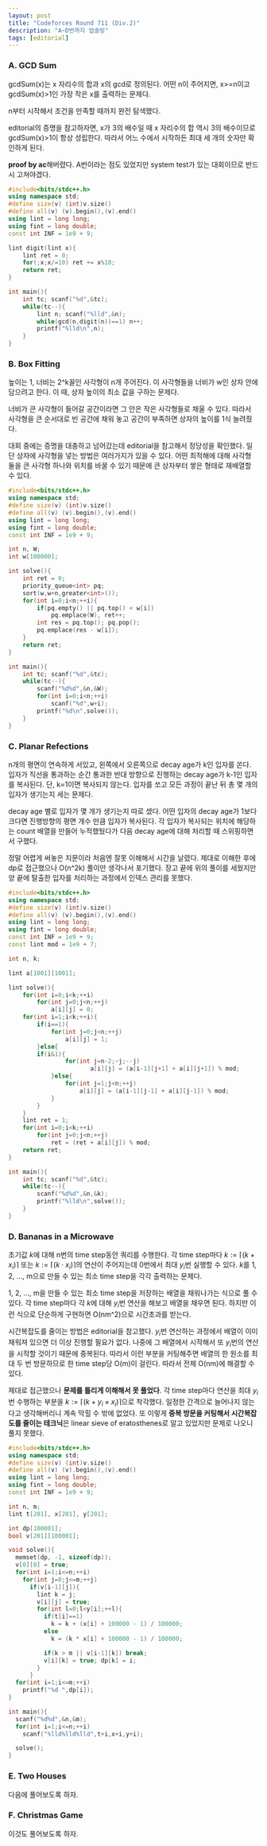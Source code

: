```yaml
---
layout: post
title: "Codeforces Round 711 (Div.2)"
description: "A~D번까지 업솔빙"
tags: [editorial]
---
```


### A. GCD Sum

gcdSum(x)는 x 자리수의 합과 x의 gcd로 정의된다. 어떤 n이 주어지면, x>=n이고 gcdSum(x)>1인 가장 작은 x를 출력하는 문제다.

n부터 시작해서 조건을 만족할 때까지 완전 탐색했다.

editorial의 증명을 참고하자면, x가 3의 배수일 때 x 자리수의 합 역시 3의 배수이므로 gcdSum(x)>1이 항상 성립한다. 따라서 어느 수에서 시작하든 최대 세 개의 숫자만 확인하게 된다.

**proof by ac**해버렸다. A번이라는 점도 있었지만 system test가 있는 대회이므로 반드시 고쳐야겠다.

```cpp
#include<bits/stdc++.h>
using namespace std;
#define size(v) (int)v.size()
#define all(v) (v).begin(),(v).end()
using lint = long long;
using fint = long double;
const int INF = 1e9 + 9;

lint digit(lint x){
    lint ret = 0;
    for(;x;x/=10) ret += x%10;
    return ret;
}

int main(){
    int tc; scanf("%d",&tc);
    while(tc--){
        lint n; scanf("%lld",&n);        
        while(gcd(n,digit(n))==1) n++;
        printf("%lld\n",n);
    }
}
```

### B. Box Fitting

높이는 1, 너비는 2^k꼴인 사각형이 n개 주어진다. 이 사각형들을 너비가 w인 상자 안에 담으려고 한다. 이 때, 상자 높이의 최소 값을 구하는 문제다.

너비가 큰 사각형이 들어갈 공간이라면 그 안은 작은 사각형들로 채울 수 있다. 따라서 사각형을 큰 순서대로 빈 공간에 채워 놓고 공간이 부족하면 상자의 높이를 1식 늘려줬다.

대회 중에는 증명을 대충하고 넘어갔는데 editorial을 참고해서 정당성을 확인했다. 일단 상자에 사각형을 넣는 방법은 여러가지가 있을 수 있다. 어떤 최적해에 대해 사각형 둘을 큰 사각형 하나와 위치를 바꿀 수 있기 때문에 큰 상자부터 쌓은 형태로 재배열할 수 있다.

```cpp
#include<bits/stdc++.h>
using namespace std;
#define size(v) (int)v.size()
#define all(v) (v).begin(),(v).end()
using lint = long long;
using fint = long double;
const int INF = 1e9 + 9;

int n, W;
int w[100000];

int solve(){
    int ret = 0;
    priority_queue<int> pq;
    sort(w,w+n,greater<int>());
    for(int i=0;i<n;++i){
        if(pq.empty() || pq.top() < w[i])
            pq.emplace(W), ret++;
        int res = pq.top(); pq.pop();
        pq.emplace(res - w[i]);
    }
    return ret;
}

int main(){
    int tc; scanf("%d",&tc);
    while(tc--){
        scanf("%d%d",&n,&W);
        for(int i=0;i<n;++i)
            scanf("%d",w+i);
        printf("%d\n",solve());
    }
}
```

### C. Planar Refections

n개의 평면이 연속하게 서있고,  왼쪽에서 오른쪽으로 decay age가 k인 입자를 쏜다. 입자가 직선을 통과하는 순간 통과한 반대 방향으로 진행하는 decay age가 k-1인 입자를 복사된다. 단, k=1이면 복사되지 않는다. 입자를 쏘고 모든 과정이 끝난 뒤 총 몇 개의 입자가 생기는지 세는 문제다.

decay age 별로 입자가 몇 개가 생기는지 따로 셌다. 어떤 입자의 decay age가 1보다 크다면 진행방향의 평면 개수 만큼 입자가 복사된다. 각 입자가 복사되는 위치에 해당하는 count 배열을 만들어 누적했뒀다가 다음 decay age에 대해 처리할 때 스위핑하면서 구했다.

정말 어렵게 써놓은 지문이라 처음엔 잘못 이해해서 시간을 날렸다. 제대로 이해한 후에 dp로 접근했으나 O(n^2k) 풀이만 생각나서 포기했다. 장고 끝에 위의 풀이를 세웠지만 양 끝에 탈출한 입자를 처리하는 과정에서 인덱스 관리를 못했다. 

```cpp
#include<bits/stdc++.h>
using namespace std;
#define size(v) (int)v.size()
#define all(v) (v).begin(),(v).end()
using lint = long long;
using fint = long double;
const int INF = 1e9 + 9;
const lint mod = 1e9 + 7;

int n, k;

lint a[1001][1001];

lint solve(){
    for(int i=0;i<k;++i)
        for(int j=0;j<n;++j)
            a[i][j] = 0;
    for(int i=1;i<k;++i){
        if(i==1){
            for(int j=0;j<n;++j)
                a[i][j] = 1;
        }else{
        if(i&1){
                for(int j=n-2;~j;--j)
                       a[i][j] = (a[i-1][j+1] + a[i][j+1]) % mod;    
            }else{
                for(int j=1;j<n;++j)
                    a[i][j] = (a[i-1][j-1] + a[i][j-1]) % mod;
            }
        }
    }
    lint ret = 1;
    for(int i=0;i<k;++i)
        for(int j=0;j<n;++j)
            ret = (ret + a[i][j]) % mod;
    return ret;
}

int main(){
    int tc; scanf("%d",&tc);
    while(tc--){
        scanf("%d%d",&n,&k);
        printf("%lld\n",solve());
    }
}
```

### D. Bananas in a Microwave

초기값 $k$에 대해 n번의 time step동안 쿼리를 수행한다. 각 time step마다 $k:=\lceil (k + x_i) \rceil$ 또는 $k:=\lceil (k \cdot x_i) \rceil$의 연산이 주어지는데 0번에서 최대 $y_i$번 실행할 수 있다. $k$를 1, 2, ..., m으로 만들 수 있는 최소 time step을 각각 출력하는 문제다.

1, 2, ..., m을 만들 수 있는 최소 time step을 저장하는 배열을 채워나가는 식으로 풀 수 있다. 각 time step마다 각 $k$에 대해 $y_i$번 연산을 해보고 배열을 채우면 된다. 하지만 이런 식으로 단순하게 구현하면 O(nm^2)으로 시간초과를 받는다.

시간복잡도를 줄이는 방법은 editorial을 참고했다. $y_i$번 연산하는 과정에서 배열이 이미 채워져 있으면 더 이상 진행할 필요가 없다. 나중에 그 배열에서 시작해서 또 $y_i$번의 연산을 시작할 것이기 때문에 중복된다. 따라서 이런 부분을 커팅해주면 배열의 한 원소를 최대 두 번 방문하므로 한 time step당 O(m)이 걸린다. 따라서 전체 O(nm)에 해결할 수 있다.

제대로 접근했으나 **문제를 틀리게 이해해서 못 풀었다**. 각 time step마다 연산을 최대 $y_i$번 수행하는 부분을 $k:=\lceil (k + y_i \times x_i) \rceil$으로 착각했다. 일정한 간격으로 늘어나지 않는다고 생각해버리니 계속 막힐 수 밖에 없었다. 또 이렇게 **중복 방문을 커팅해서 시간복잡도를 줄이는 테크닉**은 linear sieve of eratosthenes로 알고 있었지만 문제로 나오니 풀지 못했다.

```cpp
#include<bits/stdc++.h>
using namespace std;
#define size(v) (int)v.size()
#define all(v) (v).begin(),(v).end()
using lint = long long;
using fint = long double;
const int INF = 1e9 + 9;

int n, m;
lint t[201], x[201], y[201];

int dp[100001];
bool v[201][100001];

void solve(){
  memset(dp, -1, sizeof(dp));
  v[0][0] = true;
  for(int i=1;i<=n;++i)
    for(int j=0;j<=m;++j)
      if(v[i-1][j]){
        lint k = j;
        v[i][j] = true;
        for(int l=0;l<y[i];++l){
          if(t[i]==1)
            k = k + (x[i] + 100000 - 1) / 100000;
          else
            k = (k * x[i] + 100000 - 1) / 100000;

          if(k > m || v[i-1][k]) break;
          v[i][k] = true; dp[k] = i;
        }
      }
  for(int i=1;i<=m;++i)
    printf("%d ",dp[i]);
}

int main(){
  scanf("%d%d",&n,&m);
  for(int i=1;i<=n;++i)
    scanf("%lld%lld%lld",t+i,x+i,y+i);

  solve();
}
```

### E. Two Houses

다음에 풀어보도록 하자.

### F. Christmas Game

이것도 풀어보도록 하자.
